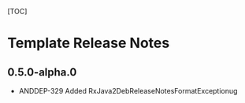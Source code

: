 [TOC]
# Template Release Notes
## 0.5.0-alpha.0
* ANDDEP-329 Added RxJava2DebReleaseNotesFormatExceptionug